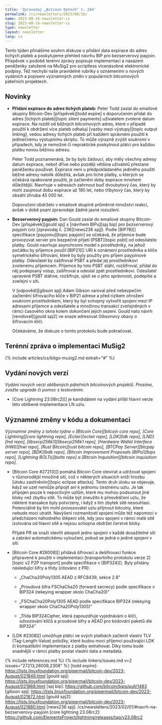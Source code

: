 ```yaml
---
title: 'Zpravodaj „Bitcoin Optech” č. 264'
permalink: /cs/newsletters/2023/08/16/
name: 2023-08-16-newsletter-cs
slug: 2023-08-16-newsletter-cs
type: newsletter
layout: newsletter
lang: cs
---
```

Tento týden přinášíme souhrn diskuze o přidání data expirace do adres tichých
plateb a poskytujeme přehled návrhu BIP pro bezserverový payjoin. Příspěvek v
podobě terénní zprávy popisuje implementaci a nasazení peněženky založené na
MuSig2 pro scriptless vícenásobné elektronické podpisy. Též nechybí naše
pravidelné rubriky s oznámeními o nových vydáních a popisem významných změn
v populárních bitcoinových páteřních projektech.

## Novinky

- **Přidání expirace do adres tichých plateb:** Peter Todd
  zaslal do emailové skupiny Bitcoin-Dev [příspěvek][todd expire] s
  doporučením přidat do adres [tichých plateb][topic silent payments]
  uživatelem zvolené datum expirace. Na rozdíl od běžných bitcoinových
  adres, které v případě použití k obdržení více plateb odhalují [vazby mezi
  výstupy][topic output linking], vedou adresy tichých plateb při každém
  správném použití k jedinečnému výstupnímu skriptu. To může výrazně zvýšit
  soukromí v případech, kdy je nemožné či nepraktické poskytnout plátci pro
  každou platbu novou běžnou adresu.

  Peter Todd poznamenává, že by bylo žádoucí, aby měly všechny adresy datum
  expirace, neboť dříve nebo později většina uživatelů přestane peněženku
  používat. Expirace není u předpokládaného jediného použití běžné adresy natolik
  důležitá, avšak pro tiché platby, u kterých se očekává opakované použití,
  je začlenění doby expirace mnohem důležitější. Navrhuje v adresách zahrnout
  buď dvoubytový čas, který by mohl zaujmout dobu expirace až 180 let,
  nebo tříbytový čas, který by obsáhl zhruba 45 000 let.

  Doporučení obdrželo v emailové skupině průměrné množství reakcí, avšak
  v době psaní zpravodaje žádné jasné rozuzlení.

- **Bezserverový payjoin:** Dan Gould zaslal do emailové skupiny Bitcoin-Dev
  [příspěvek][gould spj] s [návrhem BIPu][spj bip] pro _bezserverový payjoin_
  (viz [zpravodaj č. 236][news236 spj]). Podle [BIP78][] specifikace [payjoinu][topic
  payjoin] se očekává, že příjemce bude provozovat server pro bezpečné přijetí
  [PSBT][topic psbt] od odesílatele platby. Gould navrhuje asynchronní model s
  prostředníky, na jehož počátku by příjemce použil [BIP21][] URI k oznámení
  prostředníka a klíče symetrického šifrování, které by byly použity pro
  příjem payjoinové platby. Odesílatel by zašifroval PSBT a předal
  jej prostředníkovi zvolenému příjemcem. Příjemce by toto PSBT stáhl,
  rozšifroval, přidal do něj podepsaný vstup, zašifroval a odeslal zpět
  prostředníkovi. Odesílatel upravené PSBT stáhne, rozšifruje, ujistí se o jeho
  správnosti, podepíše a zveřejní v síti.

  V [odpovědi][gibson spj] Adam Gibson varoval před nebezpečím začlenění šifrovacího
  klíče v BIP21 adrese a před rizikem ohrožení soukromí prostředníkem, který
  by byl schopný vytvořit spojení mezi IP adresami příjemce a odesílatele a
  množinou transakcí zveřejněných v rámci časového okna kolem dokončení jejich
  sezení. Gould nato návrh [revidoval][gould spj2] ve snaze adresovat Gibsonovy
  obavy o šifrovacím klíči.

  Očekáváme, že diskuze o tomto protokolu bude pokračovat.

## Terénní zpráva o implementaci MuSig2

{% include articles/cs/bitgo-musig2.md extrah="#" %}

## Vydání nových verzí

*Vydání nových verzí oblíbených páteřních bitcoinových projektů. Prosíme,
zvažte upgrade či pomoc s testováním.*

- [Core Lightning 23.08rc2][] je kandidátem na vydání příští hlavní verze této
  oblíbené implementace LN uzlu.

## Významné změny v kódu a dokumentaci

*Významné změny z tohoto týdne v [Bitcoin Core][bitcoin core repo], [Core
Lightning][core lightning repo], [Eclair][eclair repo], [LDK][ldk repo],
[LND][lnd repo], [libsecp256k1][libsecp256k1 repo], [Hardware Wallet
Interface (HWI)][hwi repo], [Rust Bitcoin][rust bitcoin repo], [BTCPay
Server][btcpay server repo], [BDK][bdk repo], [Bitcoin Improvement
Proposals (BIPs)][bips repo], [Lightning BOLTs][bolts repo] a
[Bitcoin Inquisition][bitcoin inquisition repo].*

- [Bitcoin Core #27213][] pomáhá Bitcoin Core otevírat a udržovat spojení
  v různorodější množině sítí, což v některých situacích sníží hrozbu
  [útoku zastíněním][topic eclipse attacks]. Tento druh útoku se objevuje,
  když se uzel nemůže připojit ani k jednomu čestnému uzlu. Je tak připojen
  pouze k nepoctivým uzlům, které mu mohou podsunout jiné bloky než zbytku
  sítě. To může být zneužito k přesvědčení uzlu, že některé transakce byly
  potvrzeny, i když s tím zbytek sítě nesouhlasí. Potenciálně by tím mohl
  provozovatel uzlu přijmout bitcoiny, které nebude moci utratit. Navýšení
  rozmanitosti spojení může též napomoci v předcházení náhodného štěpení sítě,
  kdy jsou spojení v rámci malé sítě izolována od hlavní sítě a nejsou schopna
  obdržet čerstvé bloky.

  Přijaté PR se snaží otevřít alespoň jedno spojení v každé dosažitelné síti
  a zabrání automatickému vyloučení, pokud se jedná o jediné spojení v síti.

- [Bitcoin Core #28008][] přidává šifrovací a dešifrovací funkce připravené k
  použití v implementaci [transportního protokolu verze 2][topic v2 P2P transport]
  podle specifikace v [BIP324][]. Byly přidány následující šifry a třídy
  (citováno z PR):

  - „ChaCha20Poly1305 AEAD z RFC8439, sekce 2.8”

  - „Proudová šifra FSChaCha20 (forward secrecy) podle specifikace v
    BIP324 (rekeying wrapper okolo ChaCha20)”

  - „FSChaCha20Poly1305 AEAD podle specifikace BIP324 (rekeying
    wrapper okolo ChaCha20Poly1305)”

  - „Třída BIP324Cipher, která zapouzdřuje vyjednávání o klíči, odvozování
    klíčů a proudové šifry a AEAD pro kódování paketů dle BIP324”

- [LDK #2308][] umožňuje plátci ve svých platbách začlenit vlastní TLV
  (Tag-Length-Value) položky, které budou moci příjemci používající LDK či kompatibilní
  implementace z platby extrahovat. Díky tomu bude snadnější v rámci platby
  poslat vlastní data a metadata.

{% include references.md %}
{% include linkers/issues.md v=2 issues="27213,28008,2308" %}
[todd expire]: https://lists.linuxfoundation.org/pipermail/bitcoin-dev/2023-August/021849.html
[gould spj]: https://lists.linuxfoundation.org/pipermail/bitcoin-dev/2023-August/021868.html
[spj bip]: https://github.com/bitcoin/bips/pull/1483
[gibson spj]: https://lists.linuxfoundation.org/pipermail/bitcoin-dev/2023-August/021872.html
[gould spj2]: https://lists.linuxfoundation.org/pipermail/bitcoin-dev/2023-August/021880.html
[news236 spj]: /cs/newsletters/2023/02/01/#navrh-na-bezserverovy-payjoin
[core lightning 23.08rc2]: https://github.com/ElementsProject/lightning/releases/tag/v23.08rc2
